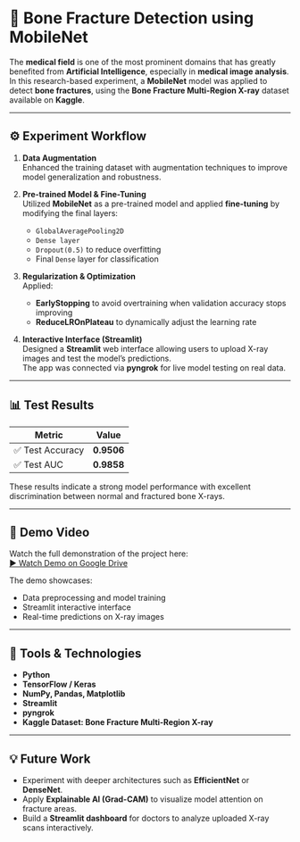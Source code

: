# 🦴 Bone Fracture Detection using MobileNet

The **medical field** is one of the most prominent domains that has greatly benefited from **Artificial Intelligence**, especially in **medical image analysis**.  
In this research-based experiment, a **MobileNet** model was applied to detect **bone fractures**, using the **Bone Fracture Multi-Region X-ray** dataset available on **Kaggle**.

---

## ⚙️ Experiment Workflow

1. **Data Augmentation**  
   Enhanced the training dataset with augmentation techniques to improve model generalization and robustness.

2. **Pre-trained Model & Fine-Tuning**  
   Utilized **MobileNet** as a pre-trained model and applied **fine-tuning** by modifying the final layers:
   - `GlobalAveragePooling2D`  
   - `Dense layer`  
   - `Dropout(0.5)` to reduce overfitting  
   - Final `Dense` layer for classification  

3. **Regularization & Optimization**  
   Applied:
   - **EarlyStopping** to avoid overtraining when validation accuracy stops improving  
   - **ReduceLROnPlateau** to dynamically adjust the learning rate  

4. **Interactive Interface (Streamlit)**  
   Designed a **Streamlit** web interface allowing users to upload X-ray images and test the model’s predictions.  
   The app was connected via **pyngrok** for live model testing on real data.

---

## 📊 Test Results

| Metric | Value |
|--------|--------|
| ✅ Test Accuracy | **0.9506** |
| ✅ Test AUC | **0.9858** |

These results indicate a strong model performance with excellent discrimination between normal and fractured bone X-rays.

---

## 🎥 Demo Video
Watch the full demonstration of the project here:  
[▶️ Watch Demo on Google Drive](https://drive.google.com/file/d/1vB__RPtdbuvk4OoPxgXFuflbVmIwy5ic/view?usp=sharing)

The demo showcases:
- Data preprocessing and model training  
- Streamlit interactive interface  
- Real-time predictions on X-ray images  

---

## 🧠 Tools & Technologies
- **Python**
- **TensorFlow / Keras**
- **NumPy, Pandas, Matplotlib**
- **Streamlit**
- **pyngrok**
- **Kaggle Dataset: Bone Fracture Multi-Region X-ray**

---

## 💡 Future Work
- Experiment with deeper architectures such as **EfficientNet** or **DenseNet**.  
- Apply **Explainable AI (Grad-CAM)** to visualize model attention on fracture areas.  
- Build a **Streamlit dashboard** for doctors to analyze uploaded X-ray scans interactively.  
